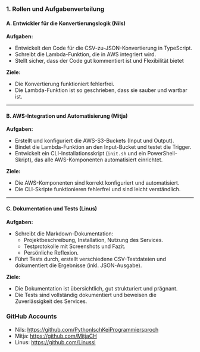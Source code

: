 ### **1. Rollen und Aufgabenverteilung**
#### **A. Entwickler für die Konvertierungslogik (Nils)**
**Aufgaben:**
- Entwickelt den Code für die CSV-zu-JSON-Konvertierung in TypeScript.
- Schreibt die Lambda-Funktion, die in AWS integriert wird.
- Stellt sicher, dass der Code gut kommentiert ist und Flexibilität bietet

**Ziele:**
- Die Konvertierung funktioniert fehlerfrei.
- Die Lambda-Funktion ist so geschrieben, dass sie sauber und wartbar ist.

---

#### **B. AWS-Integration und Automatisierung (Mitja)**
**Aufgaben:**
- Erstellt und konfiguriert die AWS-S3-Buckets (Input und Output).
- Bindet die Lambda-Funktion an den Input-Bucket und testet die Trigger.
- Entwickelt ein CLI-Installationsskript (`init.sh` und ein PowerShell-Skript), das alle AWS-Komponenten automatisiert einrichtet.

**Ziele:**
- Die AWS-Komponenten sind korrekt konfiguriert und automatisiert.
- Die CLI-Skripte funktionieren fehlerfrei und sind leicht verständlich.

---

#### **C. Dokumentation und Tests (Linus)**
**Aufgaben:**
- Schreibt die Markdown-Dokumentation:
  - Projektbeschreibung, Installation, Nutzung des Services.
  - Testprotokolle mit Screenshots und Fazit.
  - Persönliche Reflexion.
- Führt Tests durch, erstellt verschiedene CSV-Testdateien und dokumentiert die Ergebnisse (inkl. JSON-Ausgabe).

**Ziele:**
- Die Dokumentation ist übersichtlich, gut strukturiert und prägnant.
- Die Tests sind vollständig dokumentiert und beweisen die Zuverlässigkeit des Services.

### GitHub Accounts
- Nils: https://github.com/PythonIschKeiProgrammiersproch
- Mitja: https://github.com/MitjaCH
- Linus: https://github.com/Linussl
